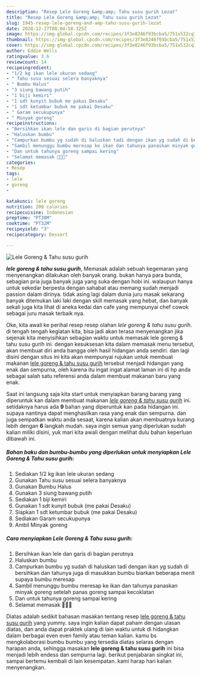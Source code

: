 ```yaml
---
description: "Resep Lele Goreng &amp;amp; Tahu susu gurih Lezat"
title: "Resep Lele Goreng &amp;amp; Tahu susu gurih Lezat"
slug: 1945-resep-lele-goreng-and-amp-tahu-susu-gurih-lezat
date: 2020-12-27T08:04:58.325Z
image: https://img-global.cpcdn.com/recipes/3f3e8246f93bcba5/751x532cq70/lele-goreng-tahu-susu-gurih-foto-resep-utama.jpg
thumbnail: https://img-global.cpcdn.com/recipes/3f3e8246f93bcba5/751x532cq70/lele-goreng-tahu-susu-gurih-foto-resep-utama.jpg
cover: https://img-global.cpcdn.com/recipes/3f3e8246f93bcba5/751x532cq70/lele-goreng-tahu-susu-gurih-foto-resep-utama.jpg
author: Eddie Wells
ratingvalue: 3.6
reviewcount: 14
recipeingredient:
- "1/2 kg ikan lele ukuran sedang"
- " Tahu susu sesuai selera banyaknya"
- " Bumbu Halus"
- "3 siung bawang putih"
- "1 biji kemiri"
- "1 sdt kunyit bubuk me pakai Desaku"
- "1 sdt ketumbar bubuk me pakai Desaku"
- " Garam secukupunya"
- " Minyak goreng"
recipeinstructions:
- "Bersihkan ikan lele dan garis di bagian perutnya"
- "Haluskan bumbu"
- "Campurkan bumbu yg sudah di haluskan tadi dengan ikan yg sudah di bersihkan dan tahunya juga di masukkan bumbu biarkan beberapa menit supaya bumbu meresap"
- "Sambil menunggu bumbu meresap ke ikan dan tahunya panaskan minyak goreng setelah panas goreng sampai kecoklatan"
- "Dan untuk tahunya goreng sampai kering"
- "Selamat memasak 👨‍🍳😊"
categories:
- Resep
tags:
- lele
- goreng
- 

katakunci: lele goreng  
nutrition: 209 calories
recipecuisine: Indonesian
preptime: "PT38M"
cooktime: "PT32M"
recipeyield: "3"
recipecategory: Dessert

---
```



![Lele Goreng &amp; Tahu susu gurih](https://img-global.cpcdn.com/recipes/3f3e8246f93bcba5/751x532cq70/lele-goreng-tahu-susu-gurih-foto-resep-utama.jpg)

<b><i>lele goreng &amp; tahu susu gurih</i></b>, Memasak adalah sebuah kegemaran yang menyenangkan dilakukan oleh banyak orang. bukan hanya para bunda, sebagian pria juga banyak juga yang suka dengan hobi ini. walaupun hanya untuk sekedar berpesta dengan sahabat atau memang sudah menjadi passion dalam dirinya. tidak asing lagi dalam dunia juru masak sekarang banyak ditemukan laki laki dengan skill memasak yang hebat, dan banyak sekali juga kita lihat di aneka kedai dan cafe yang mempunyai chef cowok sebagai juru masak terbaik nya.

Oke, kita awali ke perihal resep resep olahan <i>lele goreng &amp; tahu susu gurih</i>. di tengah tengah kegiatan kita, bisa jadi akan terasa menyenangkan jika sejenak kita menyisihkan sebagian waktu untuk memasak lele goreng &amp; tahu susu gurih ini. dengan kesuksesan kita dalam memasak menu tersebut, akan membuat diri anda bangga oleh hasil hidangan anda sendiri. dan lagi disini dengan situs ini kita akan mempunyai rujukan untuk membuat makanan <u>lele goreng &amp; tahu susu gurih</u> tersebut menjadi hidangan yang enak dan sempurna, oleh karena itu ingat ingat alamat laman ini di hp anda sebagai salah satu referensi anda dalam membuat makanan baru yang enak.




Saat ini langsung saja kita start untuk menyiapkan barang barang yang diperuntuk kan dalam membuat makanan <u><i>lele goreng &amp; tahu susu gurih</i></u> ini. setidaknya harus ada <b>9</b> bahan yang diperuntuk kan pada hidangan ini. supaya nantinya dapat menghasilkan rasa yang enak dan sempurna. dan juga sempatkan waktu anda sesaat, karena kalian akan membuatnya kurang lebih dengan <b>6</b> langkah mudah. saya ingin semua yang diperlukan sudah kalian miliki disini, yuk mari kita awali dengan melihat dulu bahan keperluan dibawah ini.

<!--inarticleads1-->

##### Bahan baku dan bumbu-bumbu yang diperlukan untuk menyiapkan Lele Goreng &amp; Tahu susu gurih:

1. Sediakan 1/2 kg ikan lele ukuran sedang
1. Gunakan  Tahu susu sesuai selera banyaknya
1. Gunakan  Bumbu Halus
1. Gunakan 3 siung bawang putih
1. Sediakan 1 biji kemiri
1. Gunakan 1 sdt kunyit bubuk (me pakai Desaku)
1. Siapkan 1 sdt ketumbar bubuk (me pakai Desaku)
1. Sediakan  Garam secukupunya
1. Ambil  Minyak goreng




<!--inarticleads2-->

##### Cara menyiapkan Lele Goreng &amp; Tahu susu gurih:

1. Bersihkan ikan lele dan garis di bagian perutnya
1. Haluskan bumbu
1. Campurkan bumbu yg sudah di haluskan tadi dengan ikan yg sudah di bersihkan dan tahunya juga di masukkan bumbu biarkan beberapa menit supaya bumbu meresap
1. Sambil menunggu bumbu meresap ke ikan dan tahunya panaskan minyak goreng setelah panas goreng sampai kecoklatan
1. Dan untuk tahunya goreng sampai kering
1. Selamat memasak 👨‍🍳😊




Diatas adalah sedikit bahasan masakan tentang resep <u>lele goreng &amp; tahu susu gurih</u> yang yummy. saya ingin kalian dapat paham dengan ulasan diatas, dan anda dapat praktek ulang di lain waktu untuk di hidangkan dalam berbagai even even family atau teman kalian. kamu bs mengkolaborasi bumbu bumbu yang tersedia diatas selaras dengan harapan anda, sehingga masakan <b>lele goreng &amp; tahu susu gurih</b> ini bisa menjadi lebih endess dan sempurna lagi. berikut penjabaran singkat ini, sampai bertemu kembali di lain kesempatan. kami harap hari kalian menyenangkan.
